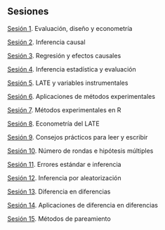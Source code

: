 ## Sesiones



[Sesión 1](https://rojasirvin.github.io/EPS2020/sesiones/s1/sesion1.html#1). Evaluación, diseño y econometría

[Sesión 2](https://rojasirvin.github.io/EPS2020/sesiones/s2/sesion2.html#1). Inferencia causal

[Sesión 3](https://rojasirvin.github.io/EPS2020/sesiones/s3/sesion3.html#1). Regresión y efectos causales

[Sesión 4](https://rojasirvin.github.io/EPS2020/sesiones/s4/sesion4.html#1). Inferencia estadística y evaluación

[Sesión 5](https://rojasirvin.github.io/EPS2020/sesiones/s5/sesion5.html#1). LATE y variables instrumentales

[Sesión 6](https://rojasirvin.github.io/EPS2020/sesiones/s6/sesion6.html#1). Aplicaciones de métodos experimentales

[Sesión 7](https://rojasirvin.github.io/EPS2020/sesiones/s7/sesion7.html#1). Métodos experimentales en R

[Sesión 8](https://rojasirvin.github.io/EPS2020/sesiones/s8/sesion8.html#1). Econometría del LATE

[Sesión 9](https://rojasirvin.github.io/EPS2020/sesiones/s9/sesion9.html#1). Consejos prácticos para leer y escribir

[Sesión 10](https://rojasirvin.github.io/EPS2020/sesiones/s10/sesion10.html#1). Número de rondas e hipótesis múltiples

[Sesión 11](https://rojasirvin.github.io/EPS2020/sesiones/s11/sesion11.html#1). Errores estándar e inferencia

[Sesión 12](https://rojasirvin.github.io/EPS2020/sesiones/s12/sesion12.html#1). Inferencia por aleatorización

[Sesión 13](https://rojasirvin.github.io/EPS2020/sesiones/s13/sesion13.html#1). Diferencia en diferencias

[Sesión 14](https://rojasirvin.github.io/EPS2020/sesiones/s14/sesion14.html#1). Aplicaciones de diferencia en diferencias

[Sesión 15](https://rojasirvin.github.io/EPS2020/sesiones/s15/sesion15.html#1). Métodos de pareamiento


<!---commented

-->
